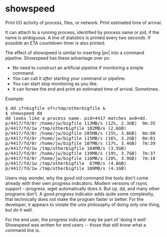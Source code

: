 showspeed
=========

Print I/O activity of process, files, or network.
Print estimated time of arrival.

It can attach to a running process, identified by process name or pid, if the name is ambiguous.
A line of statistics is printed every two seconds. If possible an ETA countdown timer is also printed.

The effect of showspeed is similar to inserting |pv| into a command pipeline. Showspeed has these advantage over pv:

 * No need to construct an artificial pipeline if monitoring a simple command.
 * You can call it *after* starting your command or pipeline.
 * You can start stop monitoring as you like.
 * It can forsee the end and print an estimated time of arrival. Sometimes. 

Example: 
<pre>
$ dd if=bigfile of=/tmp/otherbigfile &
$ showspeed dd
dd looks like a process name. pid=4417 matches av0=dd.
p/4417/fd/0r /home/jw/bigfile 113MB/s (12%, 2.3GB)  9m:35
p/4417/fd/1w /tmp/otherbigfile 182MB/s (2.6GB)
p/4417/fd/0r /home/jw/bigfile 285MB/s (15%, 3.0GB)  8m:08
p/4417/fd/0r /home/jw/bigfile 115MB/s (16%, 3.2GB)  8m:01
p/4417/fd/0r /home/jw/bigfile 107MB/s (17%, 3.4GB)  7m:39
p/4417/fd/1w /tmp/otherbigfile 104MB/s (3.5GB)
p/4417/fd/0r /home/jw/bigfile 139MB/s (19%, 3.7GB)  7m:37
p/4417/fd/0r /home/jw/bigfile 116MB/s (20%, 3.9GB)  7m:18
p/4417/fd/1w /tmp/otherbigfile  67MB/s (4.0GB)
p/4417/fd/1w /tmp/otherbigfile 100MB/s (4.1GB)
</pre>


Users may wonder, why the good old command line tools don't come already with their own progress indicators. Modern versions of rsync support --progress. wget automatically does it. But cp, dd, and many other programs don't. 
A good progress indicator adds quite some complexitiy, that technically does not make the program faster or better. For the developer, it appears to violate the unix philosophy of doing only one thing, but do it well. 

For the end user, the progress indicator may be part of 'doing it well'. Showspeed was written for end users -- those that still know what a command line is.
